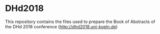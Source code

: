 # DHd2018
This repository contains the files used to prepare the Book of Abstracts of the DHd 2018 conference (http://dhd2018.uni-koeln.de)
